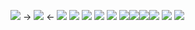 ![](https://i.postimg.cc/MG5H9x7X/image-2024-05-24-202017305.png)
-> ![](https://i.postimg.cc/SNn4zYBF/IMG-0419.gif) <-
![](https://files.catbox.moe/3txz54.gif) ![](https://files.catbox.moe/cgxiku.gif) ![](https://files.catbox.moe/sweg7i.gif) ![](https://64.media.tumblr.com/81a76b5a3737e411c33eab3335a79a88/72e2590fb9e2f26c-fc/s250x400/62a8c1c315b0c5054aed86ad11163ba921b82bfe.gifv) ![](https://64.media.tumblr.com/5ac1dfc1fc71f180da576f9ee303e693/72e2590fb9e2f26c-ad/s250x400/5233028cb7b08347978f9ded7c58ed8134be8d75.gifv) ![](https://64.media.tumblr.com/554d4293a29748d19e64b57fdaecd47a/e2a17b4ac5839e98-9e/s250x400/3a8df44259df07e1f7567df178b598f0bd141d59.webp)![](https://64.media.tumblr.com/6e917ab78415b4da763a868e13febcac/e2a17b4ac5839e98-01/s250x400/8b2a7cb2fc424476f3b7427fdd12852c90aac992.gifv)![](https://64.media.tumblr.com/055b74dcb69e29b8cef80e708ef4d4db/f79c598f898388b6-29/s250x400/3dfd9db26bcb5b209f1d1f32b8d0182f9930a198.gifv)![](https://i.postimg.cc/pTrqfF4L/IMG-0841.gif) ![](https://i.postimg.cc/FzQp2B17/IMG_3191.gif)
![](https://i.postimg.cc/mDqbnrtZ/image-2024-05-24-202038814.png)
